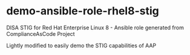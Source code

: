 # demo-ansible-role-rhel8-stig
DISA STIG for Red Hat Enterprise Linux 8 - Ansible role generated from ComplianceAsCode Project

Lightly modified to easily demo the STIG capabilities of AAP
